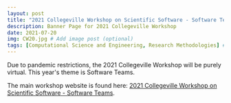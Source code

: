 ```yaml
---
layout: post
title: "2021 Collegeville Workshop on Scientific Software - Software Teams"
description: Banner Page for 2021 Collegeville Workshop
date: 2021-07-20
img: CW20.jpg # Add image post (optional)
tags: [Computational Science and Engineering, Research Methodologies] # add tag
---
```

Due to pandemic restrictions, the 2021 Collegeville Workshop will be purely virtual.  This year's theme is Software Teams.

The main workshop website is found here: [2021 Collegeville Workshop on Scientific Software - Software Teams](https://collegeville.github.io/CW21/).
